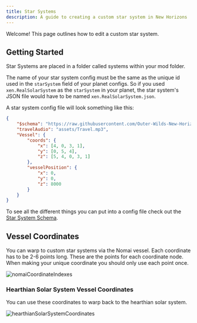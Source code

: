 ```yaml
---
title: Star Systems
description: A guide to creating a custom star system in New Horizons
---
```


Welcome! This page outlines how to edit a custom star system.

## Getting Started

Star Systems are placed in a folder called systems within your mod folder.

The name of your star system config must be the same as the unique id used in the `starSystem` field of your planet configs. So if you used `xen.RealSolarSystem` as the `starSystem` in your planet, the star system's JSON file would have to be named `xen.RealSolarSystem.json`.

A star system config file will look something like this:

```json
{
    "$schema": "https://raw.githubusercontent.com/Outer-Wilds-New-Horizons/new-horizons/main/NewHorizons/Schemas/star_system_schema.json",
    "travelAudio": "assets/Travel.mp3",
    "Vessel": {
        "coords": {
            "x": [4, 0, 3, 1],
            "y": [0, 5, 4],
            "z": [5, 4, 0, 3, 1]
        },
        "vesselPosition": {
            "x": 0,
            "y": 0,
            "z": 8000
        }
    }
}
```

To see all the different things you can put into a config file check out the [Star System Schema](/schemas/star-system-schema).

## Vessel Coordinates

You can warp to custom star systems via the Nomai vessel. Each coordinate has to be 2-6 points long.
These are the points for each coordinate node. When making your unique coordinate you should only use each point once.

![nomaiCoordinateIndexes](/star_systems/nomai_coordinate_indexes.webp)

### Hearthian Solar System Vessel Coordinates

You can use these coordinates to warp back to the hearthian solar system.

![hearthianSolarSystemCoordinates](/star_systems/hearthian_solar_system_coordinates.webp)
